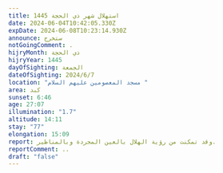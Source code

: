 ```yaml
---
title: استهلال شهر ذي الحجة 1445
date: 2024-06-04T10:42:05.330Z
expDate: 2024-06-08T10:23:14.930Z
announce: ستخرج
notGoingComment: .
hijryMonth: ذي الحجة
hijryYear: 1445
dayOfSighting: الجمعة
dateOfSighting: 2024/6/7
location: "مسجد المعصومين عليهم السلام "
area: كبد
sunset: 6:46
age: 27:07
illumination: "1.7"
altitude: 14:11
stay: "77"
elongation: 15:09
report: وقد تمكنت من رؤية الهلال بالعين المجردة وبالمناظير.
reportComment: ..
draft: "false"
---
```

